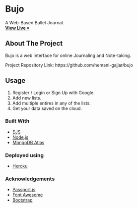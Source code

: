 <br />
<p align="center">
  <h1>Bujo</h1>
  <p>
   A Web-Based Bullet Journal.
    <br />
    <a href="https://bujo0208.herokuapp.com/"><strong>View Live »</strong></a>
  </p>
</p>

<!-- ABOUT THE PROJECT -->

## About The Project

<p>Bujo is a web interface for online Journaling and Note-taking. </p>
Project Repository Link: https://github.com/hemani-gajjar/bujo

<!-- USAGE EXAMPLES -->

## Usage

1. Register / Login or Sign Up with Google.<br/>
2. Add new lists.<br/>
3. Add multiple entires in any of the lists.<br/>
4. Get your data saved on the cloud.<br/>

### Built With

- [EJS](https://ejs.co/)
- [Node.js](https://nodejs.dev/)
- [MongoDB Atlas](https://www.mongodb.com/cloud/atlas)

### Deployed using

- [Heroku](https://www.heroku.com/home)

### Acknowledgements

- [Passport.js](http://www.passportjs.org/)
- [Font Awesome](https://fontawesome.com/)
- [Bootstrap](https://getbootstrap.com/)

